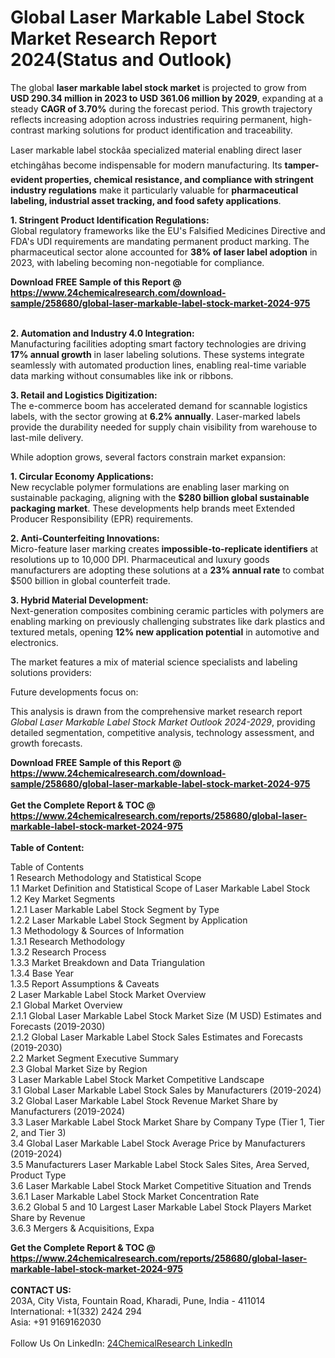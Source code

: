 <h1>Global Laser Markable Label Stock Market Research Report 2024(Status and Outlook)</h1><p>The global <strong>laser markable label stock market</strong> is projected to grow from <strong>USD 290.34 million in 2023 to USD 361.06 million by 2029</strong>, expanding at a steady <strong>CAGR of 3.70%</strong> during the forecast period. This growth trajectory reflects increasing adoption across industries requiring permanent, high-contrast marking solutions for product identification and traceability.</p><p>Laser markable label stockâa specialized material enabling direct laser etchingâhas become indispensable for modern manufacturing. Its <strong>tamper-evident properties, chemical resistance, and compliance with stringent industry regulations</strong> make it particularly valuable for <strong>pharmaceutical labeling, industrial asset tracking, and food safety applications</strong>.</p><p><strong>1. Stringent Product Identification Regulations:</strong><br>
Global regulatory frameworks like the EU's Falsified Medicines Directive and FDA's UDI requirements are mandating permanent product marking. The pharmaceutical sector alone accounted for <strong>38% of laser label adoption</strong> in 2023, with labeling becoming non-negotiable for compliance.</p><div><b>Download FREE Sample of this Report @ 
            <a href="https://www.24chemicalresearch.com/download-sample/258680/global-laser-markable-label-stock-market-2024-975">
            https://www.24chemicalresearch.com/download-sample/258680/global-laser-markable-label-stock-market-2024-975</a></b></div><br><p><strong>2. Automation and Industry 4.0 Integration:</strong><br>
Manufacturing facilities adopting smart factory technologies are driving <strong>17% annual growth</strong> in laser labeling solutions. These systems integrate seamlessly with automated production lines, enabling real-time variable data marking without consumables like ink or ribbons.</p><p><strong>3. Retail and Logistics Digitization:</strong><br>
The e-commerce boom has accelerated demand for scannable logistics labels, with the sector growing at <strong>6.2% annually</strong>. Laser-marked labels provide the durability needed for supply chain visibility from warehouse to last-mile delivery.</p><p>While adoption grows, several factors constrain market expansion:</p><p><strong>1. Circular Economy Applications:</strong><br>
New recyclable polymer formulations are enabling laser marking on sustainable packaging, aligning with the <strong>$280 billion global sustainable packaging market</strong>. These developments help brands meet Extended Producer Responsibility (EPR) requirements.</p><p><strong>2. Anti-Counterfeiting Innovations:</strong><br>
Micro-feature laser marking creates <strong>impossible-to-replicate identifiers</strong> at resolutions up to 10,000 DPI. Pharmaceutical and luxury goods manufacturers are adopting these solutions at a <strong>23% annual rate</strong> to combat $500 billion in global counterfeit trade.</p><p><strong>3. Hybrid Material Development:</strong><br>
Next-generation composites combining ceramic particles with polymers are enabling marking on previously challenging substrates like dark plastics and textured metals, opening <strong>12% new application potential</strong> in automotive and electronics.</p><p>The market features a mix of material science specialists and labeling solutions providers:</p><p>Future developments focus on:</p><p>This analysis is drawn from the comprehensive market research report <em>Global Laser Markable Label Stock Market Outlook 2024-2029</em>, providing detailed segmentation, competitive analysis, technology assessment, and growth forecasts.</p><div><b>Download FREE Sample of this Report @ 
            <a href="https://www.24chemicalresearch.com/download-sample/258680/global-laser-markable-label-stock-market-2024-975">
            https://www.24chemicalresearch.com/download-sample/258680/global-laser-markable-label-stock-market-2024-975</a></b></div><br><div><b>Get the Complete Report & TOC @ 
            <a href="https://www.24chemicalresearch.com/reports/258680/global-laser-markable-label-stock-market-2024-975">
            https://www.24chemicalresearch.com/reports/258680/global-laser-markable-label-stock-market-2024-975</a></b></div><br>
            <b>Table of Content:</b><p>Table of Contents<br />
1 Research Methodology and Statistical Scope<br />
1.1 Market Definition and Statistical Scope of Laser Markable Label Stock<br />
1.2 Key Market Segments<br />
1.2.1 Laser Markable Label Stock Segment by Type<br />
1.2.2 Laser Markable Label Stock Segment by Application<br />
1.3 Methodology & Sources of Information<br />
1.3.1 Research Methodology<br />
1.3.2 Research Process<br />
1.3.3 Market Breakdown and Data Triangulation<br />
1.3.4 Base Year<br />
1.3.5 Report Assumptions & Caveats<br />
2 Laser Markable Label Stock Market Overview<br />
2.1 Global Market Overview<br />
2.1.1 Global Laser Markable Label Stock Market Size (M USD) Estimates and Forecasts (2019-2030)<br />
2.1.2 Global Laser Markable Label Stock Sales Estimates and Forecasts (2019-2030)<br />
2.2 Market Segment Executive Summary<br />
2.3 Global Market Size by Region<br />
3 Laser Markable Label Stock Market Competitive Landscape<br />
3.1 Global Laser Markable Label Stock Sales by Manufacturers (2019-2024)<br />
3.2 Global Laser Markable Label Stock Revenue Market Share by Manufacturers (2019-2024)<br />
3.3 Laser Markable Label Stock Market Share by Company Type (Tier 1, Tier 2, and Tier 3)<br />
3.4 Global Laser Markable Label Stock Average Price by Manufacturers (2019-2024)<br />
3.5 Manufacturers Laser Markable Label Stock Sales Sites, Area Served, Product Type<br />
3.6 Laser Markable Label Stock Market Competitive Situation and Trends<br />
3.6.1 Laser Markable Label Stock Market Concentration Rate<br />
3.6.2 Global 5 and 10 Largest Laser Markable Label Stock Players Market Share by Revenue<br />
3.6.3 Mergers & Acquisitions, Expa</p><div><b>Get the Complete Report & TOC @ 
            <a href="https://www.24chemicalresearch.com/reports/258680/global-laser-markable-label-stock-market-2024-975">
            https://www.24chemicalresearch.com/reports/258680/global-laser-markable-label-stock-market-2024-975</a></b></div><br><b>CONTACT US:</b><br>
            203A, City Vista, Fountain Road, Kharadi, Pune, India - 411014<br>
            International: +1(332) 2424 294<br>
            Asia: +91 9169162030 <br><br>
            Follow Us On LinkedIn: <a href="https://www.linkedin.com/company/24chemicalresearch/">24ChemicalResearch LinkedIn</a>